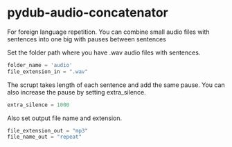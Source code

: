 # pydub-audio-concatenator
For foreign language repetition. You can combine small audio files with sentences into one big with pauses between sentences

Set the folder path where you have .wav audio files with sentences.
```python
folder_name = 'audio'
file_extension_in = ".wav"
```

The scrupt takes length of each sentence and add the same pause. You can also increase the pause by setting extra_silence.

```python
extra_silence = 1000
```

Also set output file name and extension.
```python
file_extension_out = "mp3"
file_name_out = "repeat"
```